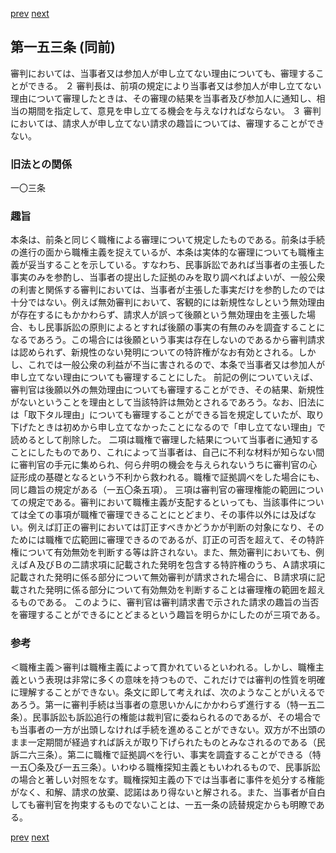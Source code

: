 [prev](/specific/markdowns/特許法/216_Mp-Ch_6-At_152.md)
[next](/specific/markdowns/特許法/218_Mp-Ch_6-At_154.md)
## 第一五三条 (同前)
審判においては、当事者又は参加人が申し立てない理由についても、審理することができる。
２ 審判長は、前項の規定により当事者又は参加人が申し立てない理由について審理したときは、その審理の結果を当事者及び参加人に通知し、相当の期間を指定して、意見を申し立てる機会を与えなければならない。
３ 審判においては、請求人が申し立てない請求の趣旨については、審理することができない。

### 旧法との関係
一〇三条

### 趣旨
本条は、前条と同じく職権による審理について規定したものである。前条は手続の進行の面から職権主義を捉えているが、本条は実体的な審理についても職権主義が妥当することを示している。すなわち、民事訴訟であれば当事者の主張した事実のみを参酌し、当事者の提出した証拠のみを取り調べればよいが、一般公衆の利害と関係する審判においては、当事者が主張した事実だけを参酌したのでは十分ではない。例えば無効審判において、客観的には新規性なしという無効理由が存在するにもかかわらず、請求人が誤って後願という無効理由を主張した場合、もし民事訴訟の原則によるとすれば後願の事実の有無のみを調査することになるであろう。この場合には後願という事実は存在しないのであるから審判請求は認められず、新規性のない発明についての特許権がなお有効とされる。しかし、これでは一般公衆の利益が不当に害されるので、本条で当事者又は参加人が申し立てない理由についても審理することにした。
前記の例についていえば、審判官は後願以外の無効理由についても審理することができ、その結果、新規性がないということを理由として当該特許は無効とされるであろう。なお、旧法には「取下タル理由」についても審理することができる旨を規定していたが、取り下げたときは初めから申し立てなかったことになるので「申し立てない理由」で読めるとして削除した。
二項は職権で審理した結果について当事者に通知することにしたものであり、これによって当事者は、自己に不利な材料が知らない間に審判官の手元に集められ、何ら弁明の機会を与えられないうちに審判官の心証形成の基礎となるという不利から救われる。職権で証拠調べをした場合にも、同じ趣旨の規定がある（一五〇条五項）。
三項は審判官の審理権能の範囲についての規定である。審判において職権主義が支配するといっても、当該事件については全ての事項が職権で審理できることにとどまり、その事件以外には及ばない。例えば訂正の審判においては訂正すべきかどうかが判断の対象になり、そのためには職権で広範囲に審理できるのであるが、訂正の可否を超えて、その特許権について有効無効を判断する等は許されない。また、無効審判においても、例えばＡ及びＢの二請求項に記載された発明を包含する特許権のうち、Ａ請求項に記載された発明に係る部分について無効審判が請求された場合に、Ｂ請求項に記載された発明に係る部分について有効無効を判断することは審理権の範囲を超えるものである。
このように、審判官は審判請求書で示された請求の趣旨の当否を審理することができるにとどまるという趣旨を明らかにしたのが三項である。

### 参考
＜職権主義＞審判は職権主義によって貫かれているといわれる。しかし、職権主義という表現は非常に多くの意味を持つもので、これだけでは審判の性質を明確に理解することができない。条文に即して考えれば、次のようなことがいえるであろう。第一に審判手続は当事者の意思いかんにかかわらず進行する（特一五二条）。民事訴訟も訴訟追行の権能は裁判官に委ねられるのであるが、その場合でも当事者の一方が出頭しなければ手続を進めることができない。双方が不出頭のまま一定期間が経過すれば訴えが取り下げられたものとみなされるのである（民訴二六三条）。第二に職権で証拠調べを行い、事実を調査することができる（特一五〇条及び一五三条）。いわゆる職権探知主義ともいわれるもので、民事訴訟の場合と著しい対照をなす。職権探知主義の下では当事者に事件を処分する権能がなく、和解、請求の放棄、認諾はあり得ないと解される。また、当事者が自白しても審判官を拘束するものでないことは、一五一条の読替規定からも明瞭である。

[prev](/specific/markdowns/特許法/216_Mp-Ch_6-At_152.md)
[next](/specific/markdowns/特許法/218_Mp-Ch_6-At_154.md)